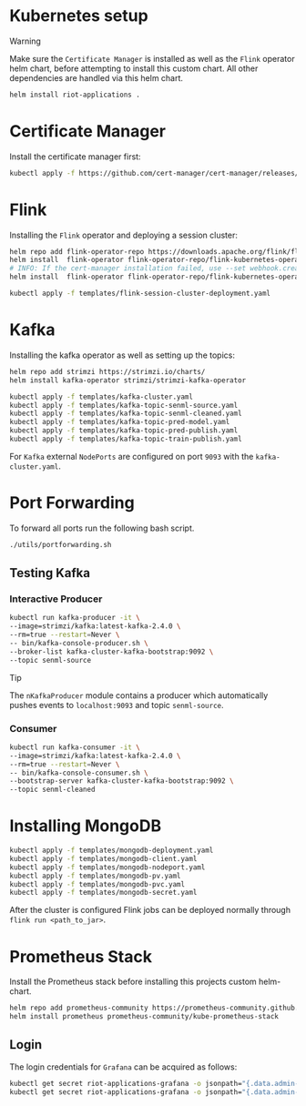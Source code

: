 # Kubernetes setup

>[!WARNING]
> Make sure the `Certificate Manager` is installed as well as the `Flink` operator helm chart, before attempting to install this custom chart.
> All other dependencies are handled via this helm chart.
```bash
helm install riot-applications .
```

# Certificate Manager

Install the certificate manager first:

```bash
kubectl apply -f https://github.com/cert-manager/cert-manager/releases/download/v1.15.0/cert-manager.yaml
```

# Flink

Installing the `Flink` operator and deploying a session cluster:
```bash
helm repo add flink-operator-repo https://downloads.apache.org/flink/flink-kubernetes-operator-1.8.0/
helm install  flink-operator flink-operator-repo/flink-kubernetes-operator
# INFO: If the cert-manager installation failed, use --set webhook.create=false
helm install  flink-operator flink-operator-repo/flink-kubernetes-operator --set webhook.create=false
```

```bash
kubectl apply -f templates/flink-session-cluster-deployment.yaml
```
# Kafka
Installing the kafka operator as well as setting up the topics:
```bash
helm repo add strimzi https://strimzi.io/charts/
helm install kafka-operator strimzi/strimzi-kafka-operator

kubectl apply -f templates/kafka-cluster.yaml
kubectl apply -f templates/kafka-topic-senml-source.yaml 
kubectl apply -f templates/kafka-topic-senml-cleaned.yaml  
kubectl apply -f templates/kafka-topic-pred-model.yaml
kubectl apply -f templates/kafka-topic-pred-publish.yaml
kubectl apply -f templates/kafka-topic-train-publish.yaml
```

For `Kafka` external `NodePorts` are configured on port `9093` with the `kafka-cluster.yaml`.

# Port Forwarding
To forward all ports run the following bash script.

```bash
./utils/portforwarding.sh
```

## Testing Kafka

### Interactive Producer

```bash
kubectl run kafka-producer -it \
--image=strimzi/kafka:latest-kafka-2.4.0 \
--rm=true --restart=Never \
-- bin/kafka-console-producer.sh \
--broker-list kafka-cluster-kafka-bootstrap:9092 \
--topic senml-source
```

> [!TIP]
> The `nKafkaProducer` module contains a producer which automatically pushes events to `localhost:9093`
> and topic `senml-source`.

### Consumer
```bash
kubectl run kafka-consumer -it \
--image=strimzi/kafka:latest-kafka-2.4.0 \
--rm=true --restart=Never \
-- bin/kafka-console-consumer.sh \
--bootstrap-server kafka-cluster-kafka-bootstrap:9092 \
--topic senml-cleaned
```

# Installing MongoDB

```bash
kubectl apply -f templates/mongodb-deployment.yaml
kubectl apply -f templates/mongodb-client.yaml
kubectl apply -f templates/mongodb-nodeport.yaml
kubectl apply -f templates/mongodb-pv.yaml
kubectl apply -f templates/mongodb-pvc.yaml
kubectl apply -f templates/mongodb-secret.yaml
```
After the cluster is configured Flink jobs can be deployed normally through `flink run <path_to_jar>`.

# Prometheus Stack
Install the Prometheus stack before installing this projects custom helm-chart.

```bash
helm repo add prometheus-community https://prometheus-community.github.io/helm-charts
helm install prometheus prometheus-community/kube-prometheus-stack
```

## Login
The login credentials for `Grafana` can be acquired as follows:

```bash
kubectl get secret riot-applications-grafana -o jsonpath="{.data.admin-user}" | base64 --decode ; echo
kubectl get secret riot-applications-grafana -o jsonpath="{.data.admin-password}" | base64 --decode ; echo
```
